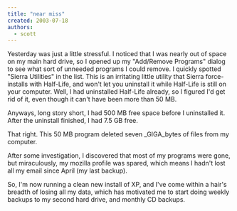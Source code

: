 ```yaml
---
title: "near miss"
created: 2003-07-18
authors: 
  - scott
---
```


Yesterday was just a little stressful. I noticed that I was nearly out of space on my main hard drive, so I opened up my "Add/Remove Programs" dialog to see what sort of unneeded programs I could remove. I quickly spotted "Sierra Utilities" in the list. This is an irritating little utility that Sierra force-installs with Half-Life, and won't let you uninstall it while Half-Life is still on your computer. Well, I had uninstalled Half-Life already, so I figured I'd get rid of it, even though it can't have been more than 50 MB.  
  
Anyways, long story short, I had 500 MB free space before I uninstalled it. After the uninstall finished, I had 7.5 GB free.  
  
That right. This 50 MB program deleted seven _GIGA_bytes of files from my computer.  
  
After some investigation, I discovered that most of my programs were gone, but miraculously, my mozilla profile was spared, which means I hadn't lost all my email since April (my last backup).  
  
So, I'm now running a clean new install of XP, and I've come within a hair's breadth of losing all my data, which has motivated me to start doing weekly backups to my second hard drive, and monthly CD backups.

